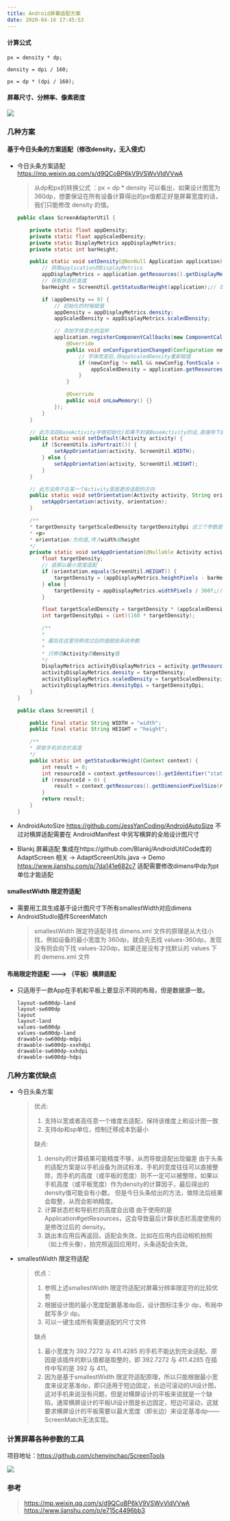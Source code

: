```yaml
---
title: Android屏幕适配方案
date: 2020-04-16 17:45:53
---
```


#### 计算公式
```
px = density * dp;

density = dpi / 160;

px = dp * (dpi / 160);
```

#### 屏幕尺寸、分辨率、像素密度
<img src="/images/20200416_屏幕适配方案1.png" class="nofancybox"/>

### 几种方案

#### 基于今日头条的方案适配（修改density，无入侵式）
- 今日头条方案适配
 https://mp.weixin.qq.com/s/d9QCoBP6kV9VSWvVldVVwA
    > 从dp和px的转换公式 ：px = dp * density 
    > 可以看出，如果设计图宽为360dp，想要保证在所有设备计算得出的px值都正好是屏幕宽度的话，我们只能修改 density 的值。

    ```java
    public class ScreenAdapterUtil {

        private static float appDensity;
        private static float appScaledDensity;
        private static DisplayMetrics appDisplayMetrics;
        private static int barHeight;

        public static void setDensity(@NonNull Application application) {
            // 获取application的DisplayMetrics
            appDisplayMetrics = application.getResources().getDisplayMetrics();
            // 获取状态栏高度
            barHeight = ScreenUtil.getStatusBarHeight(application);// 改变density前，提前获取状态栏的高度

            if (appDensity == 0) {
                // 初始化的时候赋值
                appDensity = appDisplayMetrics.density;
                appScaledDensity = appDisplayMetrics.scaledDensity;

                // 添加字体变化的监听
                application.registerComponentCallbacks(new ComponentCallbacks() {
                    @Override
                    public void onConfigurationChanged(Configuration newConfig) {
                        // 字体改变后,将appScaledDensity重新赋值
                        if (newConfig != null && newConfig.fontScale > 0) {
                            appScaledDensity = application.getResources().getDisplayMetrics().scaledDensity;
                        }
                    }

                    @Override
                    public void onLowMemory() {}
                });
            }
        }

        // 此方法在BaseActivity中做初始化(如果不封装BaseActivity的话,直接用下面那个方法就好)
        public static void setDefault(Activity activity) {
            if (ScreenUtils.isPortrait()) {
                setAppOrientation(activity, ScreenUtil.WIDTH);
            } else {
                setAppOrientation(activity, ScreenUtil.HEIGHT);
            }
        }

        // 此方法用于在某一个Activity里面更改适配的方向
        public static void setOrientation(Activity activity, String orientation) {
            setAppOrientation(activity, orientation);
        }

        /**
        * targetDensity targetScaledDensity targetDensityDpi 这三个参数是统一修改过后的值
        * <p>
        * orientation:方向值,传入width或height
        */
        private static void setAppOrientation(@Nullable Activity activity, String orientation) {
            float targetDensity;
            // 竖屏以最小宽度适配
            if (orientation.equals(ScreenUtil.HEIGHT)) {
                targetDensity = (appDisplayMetrics.heightPixels - barHeight) / 600f;// 此处的667f替换为你的实际值
            } else {
                targetDensity = appDisplayMetrics.widthPixels / 360f;// 此处的360f替换为你的实际值
            }

            float targetScaledDensity = targetDensity * (appScaledDensity / appDensity);
            int targetDensityDpi = (int)(160 * targetDensity);

            /**
            *
            * 最后在这里将修改过后的值赋给系统参数
            *
            * 只修改Activity的density值
            */
            DisplayMetrics activityDisplayMetrics = activity.getResources().getDisplayMetrics();
            activityDisplayMetrics.density = targetDensity;
            activityDisplayMetrics.scaledDensity = targetScaledDensity;
            activityDisplayMetrics.densityDpi = targetDensityDpi;
        }
    }

    public class ScreenUtil {

        public final static String WIDTH = "width";
        public final static String HEIGHT = "height";

        /**
        * 获取手机状态栏高度
        */
        public static int getStatusBarHeight(Context context) {
            int result = 0;
            int resourceId = context.getResources().getIdentifier("status_bar_height", "dimen", "android");
            if (resourceId > 0) {
                result = context.getResources().getDimensionPixelSize(resourceId);
            }
            return result;
        }
    }
    ```

- AndroidAutoSize
    https://github.com/JessYanCoding/AndroidAutoSize
    不过对横屏适配需要在 AndroidManifest 中另写横屏的全局设计图尺寸 

- Blankj 屏幕适配
    集成在https://github.com/Blankj/AndroidUtilCode库的AdaptScreen 相关 -> AdaptScreenUtils.java -> Demo
    https://www.jianshu.com/p/7da141e682c7
    适配需要修改dimens中dp为pt单位才能适配

#### smallestWidth 限定符适配
- 需要用工具生成基于设计图尺寸下所有smallestWidth对应dimens
- AndroidStudio插件ScreenMatch
    > smallestWidth 限定符适配寻找 dimens.xml 文件的原理是从大往小找，例如设备的最小宽度为 360dp，就会先去找 values-360dp，发现没有则会向下找 values-320dp，如果还是没有才找默认的 values 下的 demens.xml 文件

#### 布局限定符适配 ---> （平板）横屏适配
- 只适用于一款App在手机和平板上要显示不同的布局，但是数据源一致。
    ```
    layout-sw600dp-land
    layout-sw600dp
    layout
    layout-land
    values-sw600dp
    values-sw600dp-land
    drawable-sw600dp-mdpi
    drawable-sw600dp-xxxhdpi
    drawable-sw600dp-xxhdpi
    drawable-sw600dp-hdpi
    ```
### 几种方案优缺点
- 今日头条方案
    >优点:
    >1. 支持以宽或者高任意一个维度去适配，保持该维度上和设计图一致
    >2. 支持dp和sp单位，控制迁移成本到最小
    >
    >缺点:
    >1. density的计算结果可能精度不够，从而导致适配出现偏差
    由于头条的适配方案是以手机设备为测试标准，手机的宽度往往可以直接整除，而手机的高度（或平板的宽度）则不一定可以被整除，如果以手机高度（或平板宽度）作为density的计算因子，最后得出的density值可能会有小数。 但是今日头条给出的方法，做除法后结果会取整，从而会影响精度。
    >2. 计算状态栏和导航栏的高度会出错
    由于使用的是 Application#getResources，这会导致最后计算状态栏高度使用的是修改过后的 density。
    >3. 跳出本应用后再返回，适配会失效，比如在应用内启动相机拍照（如上传头像），拍完照返回应用时，头条适配会失效。
- smallestWidth 限定符适配
    >优点：
    >1. 参照上述smallestWidth 限定符适配对屏幕分辨率限定符的比较优势
    >2. 根据设计图的最小宽度配置基准dp后，设计图标注多少 dp，布局中就写多少 dp。
    >3. 可以一键生成所有需要适配的尺寸文件
    >
    >缺点
    >1. 最小宽度为 392.7272 与 411.4285 的手机不能达到完全适配。原因是该插件的默认值都是取整的，即 392.7272 与 411.4285 在插件中写的是 392 与 411。
    >2. 因为是基于smallestWidth 限定符适配原理，所以只能根据最小宽度来设定基准dp，即只适用于短边固定，长边可滚动的UI设计图，这对手机来说没有问题，但是对横屏设计的平板来说就是一个缺陷，通常横屏设计的平板UI设计图是长边固定，短边可滚动，这就要求横屏设计的平板需要以最大宽度（即长边）来设定基准dp——ScreenMatch无法实现。

### 计算屏幕各种参数的工具
项目地址：https://github.com/chenyinchao/ScreenTools

<img src="/images/20200416_屏幕适配方案2.png" class="nofancybox"/>


### 参考
> https://mp.weixin.qq.com/s/d9QCoBP6kV9VSWvVldVVwA
  https://www.jianshu.com/p/e715c4496bb3